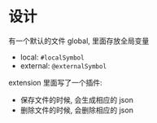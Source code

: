 # 设计

有一个默认的文件 global, 里面存放全局变量

- local: `#localSymbol`
- external: `@externalSymbol`

extension 里面写了一个插件:

- 保存文件的时候, 会生成相应的 json
- 删除文件的时候, 会删除相应的 json
